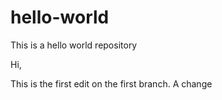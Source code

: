 # hello-world
This is a hello world repository

Hi,

This is the first edit on the first branch.
A change
